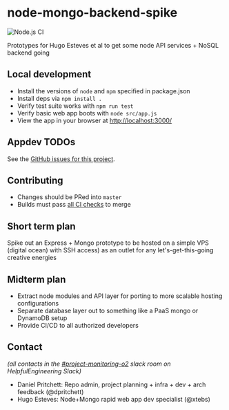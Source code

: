 # node-mongo-backend-spike
![Node.js CI](https://github.com/CoVital-Project/node-mongo-backend-spike/workflows/Node.js%20CI/badge.svg)

Prototypes for Hugo Esteves et al to get some node API services + NoSQL backend going

## Local development
- Install the versions of `node` and `npm` specified in package.json
- Install deps via `npm install .`
- Verify test suite works with `npm run test`
- Verify basic web app boots with `node src/app.js`
- View the app in your browser at [http://localhost:3000/](http://localhost:3000/)

## Appdev TODOs
See the [GitHub issues for this project](https://github.com/CoVital-Project/node-mongo-backend-spike/issues).

## Contributing
- Changes should be PRed into `master`
- Builds must pass [all CI checks](https://github.com/CoVital-Project/node-mongo-backend-spike/actions) to merge

## Short term plan
Spike out an Express + Mongo prototype to be hosted on a simple VPS (digital ocean) with SSH access) as an outlet for any let's-get-this-going creative energies

## Midterm plan
- Extract node modules and API layer for porting to more scalable hosting configurations
- Separate database layer out to something like a PaaS mongo or DynamoDB setup
- Provide CI/CD to all authorized developers

## Contact
_(all contacts in the [#project-monitoring-o2](https://app.slack.com/client/TUTSYURT3/CV52VNTJM) slack room on HelpfulEngineering Slack)_
- Daniel Pritchett: Repo admin, project planning + infra + dev + arch feedback (@dpritchett)
- Hugo Esteves: Node+Mongo rapid web app dev specialist (@xtebs)
